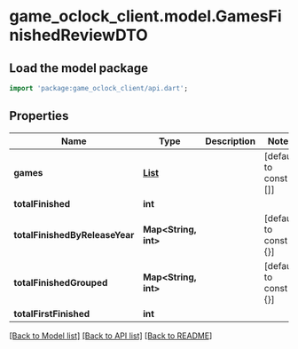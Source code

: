 # game_oclock_client.model.GamesFinishedReviewDTO

## Load the model package
```dart
import 'package:game_oclock_client/api.dart';
```

## Properties
Name | Type | Description | Notes
------------ | ------------- | ------------- | -------------
**games** | [**List<GameFinishedReviewDTO>**](GameFinishedReviewDTO.md) |  | [default to const []]
**totalFinished** | **int** |  | 
**totalFinishedByReleaseYear** | **Map<String, int>** |  | [default to const {}]
**totalFinishedGrouped** | **Map<String, int>** |  | [default to const {}]
**totalFirstFinished** | **int** |  | 

[[Back to Model list]](../README.md#documentation-for-models) [[Back to API list]](../README.md#documentation-for-api-endpoints) [[Back to README]](../README.md)


